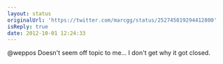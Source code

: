 ```yaml
---
layout: status
originalUrl: 'https://twitter.com/marcgg/status/252745819294412800'
isReply: true
date: 2012-10-01 12:24:33
---
```


@weppos Doesn't seem off topic to me... I don't get why it got closed.
